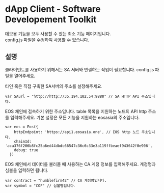 dApp Client - Software Developement Toolkit
======

데모용 기능을 모두 사용할 수 있는 최소 기능 페이지입니다.  
config.js 파일을 수정하여 사용할 수 있습니다.


## 설명

클라이언트를 사용하기 위해서는 SA 서버와 연결하는 작업이 필요합니다.
config.js 파일을 열어주세요.


타인 혹은 직접 구축한 SA서버의 주소를 설정해주세요.
```
var SAurl = "http://http://35.194.102.54:9880" // SA HTTP API 주소입니다.
```


EOS 체인에 접속하기 위한 주소입니다. table 목록을 지원하는 노드의 API http 주소를 입력해주세요.
기본 설정은 모든 기능을 지원하는 eosasia의 주소입니다.
```
var eos = Eos({
    httpEndpoint: 'https://api1.eosasia.one', // EOS http 노드 주소입니다.
    chainId: 'aca376f206b8fc25a6ed44dbdc66547c36c6c33e3a119ffbeaef943642f0e906',
    debug: true
  })
```


EOS 체인에서 데이터를 불러올 때 사용하는 CA 계정 정보를 입력해주세요.
계정명과 심볼을 입력하면 됩니다.
```
var contract = "humblefirm42" // CA 계정명입니다.
var symbol = "COF" // 심볼명입니다.
```

